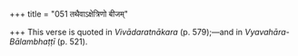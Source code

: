 +++
title = "051 तथैवाऽक्षेत्रिणो बीजम्"

+++
This verse is quoted in *Vivādaratnākara* (p. 579);—and in
*Vyavahāra-Bālambhaṭṭī* (p. 521).


